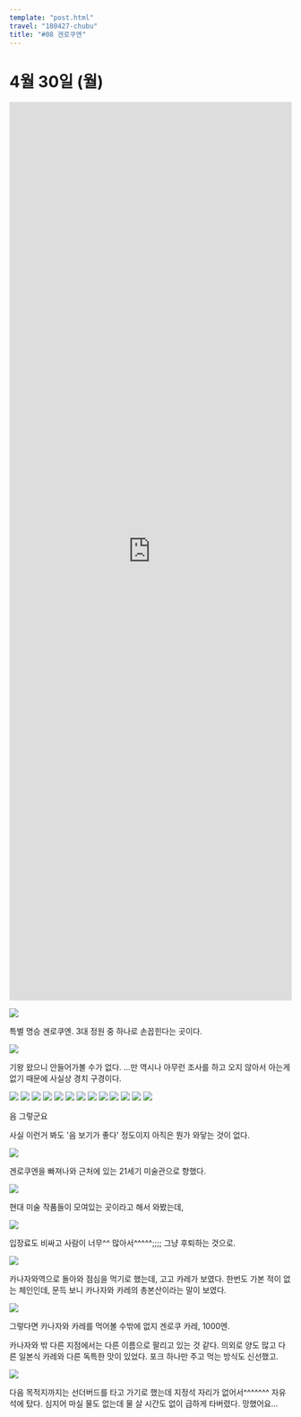 ```yaml
---
template: "post.html"
travel: "180427-chubu"
title: "#08 겐로쿠엔"
---
```


# 4월 30일 (월)

<iframe src="https://www.google.com/maps/embed?pb=!1m18!1m12!1m3!1d3204.667564426673!2d136.66046281576334!3d36.562127779998306!2m3!1f0!2f0!3f0!3m2!1i1024!2i768!4f13.1!3m3!1m2!1s0x5ff83383f9b25905%3A0x970a7b3df003f2e4!2z6rKQ66Gc7L-g7JeU!5e0!3m2!1sko!2sjp!4v1528298735316" style="width: 100%; height: 40vh" frameborder="0" style="border:0" allowfullscreen></iframe>

![](/180427-chubu/08_01.jpg)

특별 명승 겐로쿠엔.
3대 정원 중 하나로 손꼽힌다는 곳이다.

![](/180427-chubu/08_02.jpg)

기왕 왔으니 안들어가볼 수가 없다.
...만 역시나 아무런 조사를 하고 오지 않아서 아는게 없기 때문에 사실상 경치 구경이다.

![](/180427-chubu/08_03.jpg)
![](/180427-chubu/08_04.jpg)
![](/180427-chubu/08_05.jpg)
![](/180427-chubu/08_06.jpg)
![](/180427-chubu/08_07.jpg)
![](/180427-chubu/08_08.jpg)
![](/180427-chubu/08_09.jpg)
![](/180427-chubu/08_10.jpg)
![](/180427-chubu/08_11.jpg)
![](/180427-chubu/08_12.jpg)
![](/180427-chubu/08_13.jpg)
![](/180427-chubu/08_14.jpg)
![](/180427-chubu/08_15.jpg)

음 그렇군요

사실 이런거 봐도 '음 보기가 좋다' 정도이지 아직은 뭔가 와닿는 것이 없다.

![](/180427-chubu/08_16.jpg)

겐로쿠엔을 빠져나와 근처에 있는 21세기 미술관으로 향했다.

![](/180427-chubu/08_17.jpg)

현대 미술 작품들이 모여있는 곳이라고 해서 와봤는데,

![](/180427-chubu/08_19.jpg)

입장료도 비싸고 사람이 너무^^ 많아서^^^^^;;;;
그냥 후퇴하는 것으로.

![](/180427-chubu/08_20.jpg)

카나자와역으로 돌아와 점심을 먹기로 했는데, 고고 카레가 보였다.
한번도 가본 적이 없는 체인인데, 문득 보니 카나자와 카레의 총본산이라는 말이 보였다.

![](/180427-chubu/08_21.jpg)

그렇다면 카나자와 카레를 먹어볼 수밖에 없지
겐로쿠 카레, 1000엔.

카나자와 밖 다른 지점에서는 다른 이름으로 팔리고 있는 것 같다.
의외로 양도 많고 다른 일본식 카레와 다른 독특한 맛이 있었다.
포크 하나만 주고 먹는 방식도 신선했고.

![](/180427-chubu/08_22.jpg)

다음 목적지까지는 선더버드를 타고 가기로 했는데 지정석 자리가 없어서^^^^^^^ 자유석에 탔다.
심지어 마실 물도 없는데 물 살 시간도 없이 급하게 타버렸다.
망했어요...
